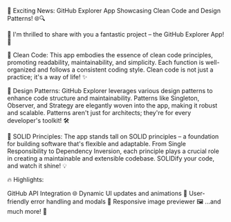 🚀 Exciting News: GitHub Explorer App Showcasing Clean Code and Design Patterns! 🌐🔍

👋 I'm thrilled to share with you a fantastic project – the GitHub Explorer App! 🚀

🎨 Clean Code: This app embodies the essence of clean code principles, promoting readability, maintainability, and simplicity. Each function is well-organized and follows a consistent coding style. Clean code is not just a practice; it's a way of life! ✨

🧩 Design Patterns: GitHub Explorer leverages various design patterns to enhance code structure and maintainability. Patterns like Singleton, Observer, and Strategy are elegantly woven into the app, making it robust and scalable. Patterns aren't just for architects; they're for every developer's toolkit! 🛠️

💎 SOLID Principles: The app stands tall on SOLID principles – a foundation for building software that's flexible and adaptable. From Single Responsibility to Dependency Inversion, each principle plays a crucial role in creating a maintainable and extensible codebase. SOLIDify your code, and watch it shine! 💡

🔥 Highlights:

GitHub API Integration 🌐
Dynamic UI updates and animations 🚀
User-friendly error handling and modals 🚨
Responsive image previewer 🖼️
...and much more! 🚀
